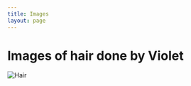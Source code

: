 ```yaml
---
title: Images
layout: page
---
```




<div>
<h1>Images of hair done by Violet</h1>
<img src="vguzmanrobles/lis786-PorjectVGR/_pictures/IMG_0565.jpg" alt="Hair">

</div>
